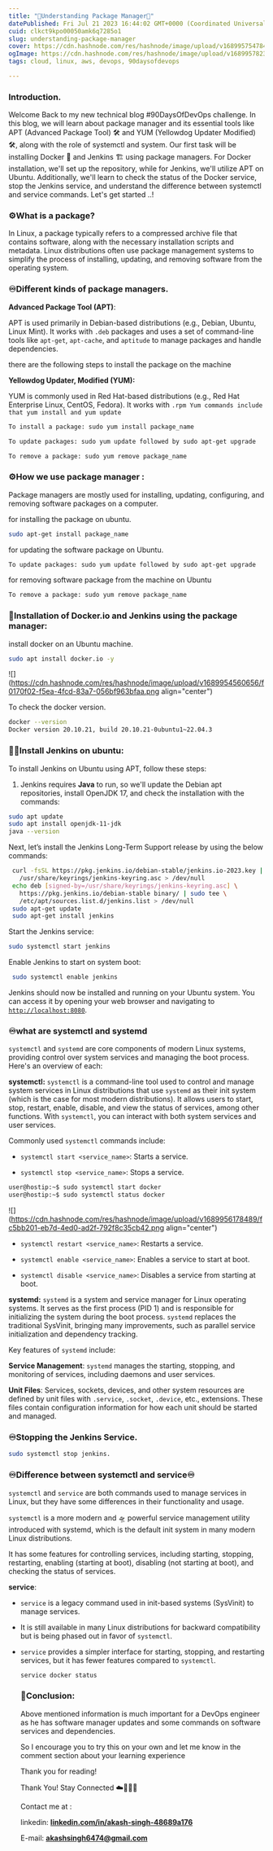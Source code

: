```yaml
---
title: "📀Understanding Package Manager📀"
datePublished: Fri Jul 21 2023 16:44:02 GMT+0000 (Coordinated Universal Time)
cuid: clkct9kpo00050amk6q7285o1
slug: understanding-package-manager
cover: https://cdn.hashnode.com/res/hashnode/image/upload/v1689957547844/6641fea9-091b-4d4b-8852-afc60fddbbea.jpeg
ogImage: https://cdn.hashnode.com/res/hashnode/image/upload/v1689957823648/b3e8b7f3-4ed9-45dd-8afc-5bf8e23e0a4f.jpeg
tags: cloud, linux, aws, devops, 90daysofdevops

---
```


### **Introduction**.

Welcome Back to my new technical blog #90DaysOfDevOps challenge. In this blog, we will learn about package manager and its essential tools like APT (Advanced Package Tool) 🛠️ and YUM (Yellowdog Updater Modified) 🛠️, along with the role of systemctl and system. Our first task will be installing Docker 🐳 and Jenkins 🏗️ using package managers. For Docker installation, we'll set up the repository, while for Jenkins, we'll utilize APT on Ubuntu. Additionally, we'll learn to check the status of the Docker service, stop the Jenkins service, and understand the difference between systemctl and service commands. Let's get started ..!

### ⚙️What is a package?

In Linux, a package typically refers to a compressed archive file that contains software, along with the necessary installation scripts and metadata. Linux distributions often use package management systems to simplify the process of installing, updating, and removing software from the operating system.

### ♾️Different kinds of package managers.

**Advanced Package Tool (APT)**:

APT is used primarily in Debian-based distributions (e.g., Debian, Ubuntu, Linux Mint). It works with `.deb` packages and uses a set of command-line tools like `apt-get`, `apt-cache`, and `aptitude` to manage packages and handle dependencies.

there are the following steps to install the package on the machine

**Yellowdog Updater, Modified (YUM):**

YUM is commonly used in Red Hat-based distributions (e.g., Red Hat Enterprise Linux, CentOS, Fedora). It works with `.rpm Yum commands include that yum install and yum update`

```bash
To install a package: sudo yum install package_name

To update packages: sudo yum update followed by sudo apt-get upgrade

To remove a package: sudo yum remove package_name
```

### **⚙️How we use package manager :**

Package managers are mostly used for installing, updating, configuring, and removing software packages on a computer.

for installing the package on ubuntu.

```bash
sudo apt-get install package_name

```

for updating the software package on Ubuntu.

```bash
To update packages: sudo yum update followed by sudo apt-get upgrade
```

for removing software package from the machine on Ubuntu

```bash
To remove a package: sudo yum remove package_name
```

### **🦈Installation of Docker.io and Jenkins using the package manager:**

install docker on an Ubuntu machine.

```bash
sudo apt install docker.io -y
```

![](https://cdn.hashnode.com/res/hashnode/image/upload/v1689954560656/f0170f02-f5ea-4fcd-83a7-056bf963bfaa.png align="center")

To check the docker version.

```bash
docker --version
Docker version 20.10.21, build 20.10.21-0ubuntu1~22.04.3
```

### **👨‍💻Install Jenkins on ubuntu:**

To install Jenkins on Ubuntu using APT, follow these steps:

1. Jenkins requires **Java** to run, so we'll update the Debian apt repositories, install OpenJDK 17, and check the installation with the commands:
    

```bash
sudo apt update
sudo apt install openjdk-11-jdk
java --version
```

Next, let’s install the Jenkins Long-Term Support release by using the below commands:

```bash
 curl -fsSL https://pkg.jenkins.io/debian-stable/jenkins.io-2023.key | sudo tee \
   /usr/share/keyrings/jenkins-keyring.asc > /dev/null
 echo deb [signed-by=/usr/share/keyrings/jenkins-keyring.asc] \
   https://pkg.jenkins.io/debian-stable binary/ | sudo tee \
   /etc/apt/sources.list.d/jenkins.list > /dev/null
 sudo apt-get update
 sudo apt-get install jenkins
```

Start the Jenkins service:

```bash
sudo systemctl start jenkins
```

Enable Jenkins to start on system boot:

```bash
 sudo systemctl enable jenkins
```

Jenkins should now be installed and running on your Ubuntu system. You can access it by opening your web browser and navigating to [`http://localhost:8080`](http://localhost:8080).

### **♾️what are systemctl and systemd**

`systemctl` and `systemd` are core components of modern Linux systems, providing control over system services and managing the boot process. Here's an overview of each:

**systemctl:** `systemctl` is a command-line tool used to control and manage system services in Linux distributions that use `systemd` as their init system (which is the case for most modern distributions). It allows users to start, stop, restart, enable, disable, and view the status of services, among other functions. With `systemctl`, you can interact with both system services and user services.

Commonly used `systemctl` commands include:

* `systemctl start <service_name>`: Starts a service.
    
* `systemctl stop <service_name>`: Stops a service.
    

```bash
user@hostip:~$ sudo systemctl start docker
user@hostip:~$ sudo systemctl status docker
```

![](https://cdn.hashnode.com/res/hashnode/image/upload/v1689956178489/fc5bb201-eb7d-4ed0-ad2f-792f8c35cb42.png align="center")

* `systemctl restart <service_name>`: Restarts a service.
    
* `systemctl enable <service_name>`: Enables a service to start at boot.
    
* `systemctl disable <service_name>`: Disables a service from starting at boot.
    

**systemd:** `systemd` is a system and service manager for Linux operating systems. It serves as the first process (PID 1) and is responsible for initializing the system during the boot process. `systemd` replaces the traditional SysVinit, bringing many improvements, such as parallel service initialization and dependency tracking.

Key features of `systemd` include:

**Service Management**: `systemd` manages the starting, stopping, and monitoring of services, including daemons and user services.

**Unit Files**: Services, sockets, devices, and other system resources are defined by unit files with `.service`, `.socket`, `.device`, etc., extensions. These files contain configuration information for how each unit should be started and managed.

### **♾️Stopping the Jenkins Service.**

```bash
sudo systemctl stop jenkins.
```

### **♾️Difference between systemctl and service♾️**

`systemctl` and `service` are both commands used to manage services in Linux, but they have some differences in their functionality and usage.

`systemctl` is a more modern and 🛸 powerful service management utility introduced with systemd, which is the default init system in many modern Linux distributions.

It has some features for controlling services, including starting, stopping, restarting, enabling (starting at boot), disabling (not starting at boot), and checking the status of services.

**service**:

* `service` is a legacy command used in init-based systems (SysVinit) to manage services.
    
* It is still available in many Linux distributions for backward compatibility but is being phased out in favor of `systemctl`.
    
* `service` provides a simpler interface for starting, stopping, and restarting services, but it has fewer features compared to `systemctl`.
    
    ```bash
    service docker status
    ```
    
    ### **📍Conclusion:**
    
    Above mentioned information is much important for a DevOps engineer as he has software manager updates and some commands on software services and dependencies.
    
    So I encourage you to try this on your own and let me know in the comment section about your learning experience
    
    Thank you for reading!
    
    Thank You! Stay Connected ☁️👩‍💻🌈
    
    Contact me at :
    
    linkedin: [**linkedin.com/in/akash-singh-48689a176**](http://linkedin.com/in/akash-singh-48689a176)
    
    E-mail: [**akashsingh6474@gmail.com**](mailto:akashsingh6474@gmail.com)
